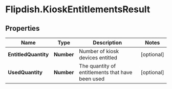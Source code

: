 # Flipdish.KioskEntitlementsResult

## Properties
Name | Type | Description | Notes
------------ | ------------- | ------------- | -------------
**EntitledQuantity** | **Number** | Number of kiosk devices entitled | [optional] 
**UsedQuantity** | **Number** | The quantity of entitlements that have been used | [optional] 


